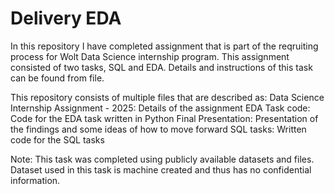 # Delivery EDA
In this repository I have completed assignment that is part of the reqruiting process for Wolt Data Science internship program. This assignment consisted of two tasks, SQL and EDA. Details and instructions of this task can be found from file.

This repository consists of multiple files that are described as:
Data Science Internship Assignment - 2025: Details of the assignment
EDA Task code: Code for the EDA task written in Python
Final Presentation: Presentation of the findings and some ideas of how to move forward
SQL tasks: Written code for the SQL tasks

Note: This task was completed using publicly available datasets and files. Dataset used in this task is machine created and thus has no confidential information. 
